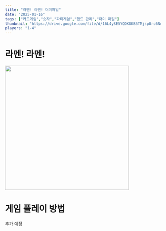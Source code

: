 ```yaml
---
title: "라멘! 라멘! 더미파일"
date: "2025-01-16"
tags: ["카드게임","숫자","파티게임","핸드 관리","더미 파일"]
thumbnail: "https://drive.google.com/file/d/16L4ySE5YQDKDKB5TMjsp0rc6NdbPHR-u"
players: "1-4"
---
```

# 라멘! 라멘!
<img src="https://drive.google.com/file/d/16L4ySE5YQDKDKB5TMjsp0rc6NdbPHR-u" width = 400>

# 게임 플레이 방법
추가 예정
